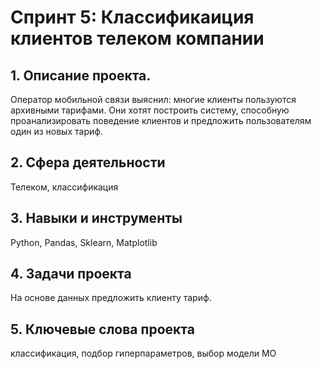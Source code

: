 # Cпринт 5: Классификаиция клиентов телеком компании
## 1. Описание проекта.
Оператор мобильной связи выяснил: многие клиенты пользуются архивными тарифами. Они хотят построить систему, способную проанализировать поведение клиентов и предложить пользователям один из новых тариф.

## 2. Сфера деятельности
Телеком, классификация

## 3. Навыки и инструменты
Python, Pandas, Sklearn, Matplotlib

## 4. Задачи проекта
На основе данных предложить клиенту тариф.

## 5. Ключевые слова проекта
классификация, подбор гиперпараметров, выбор модели МО
 
 
